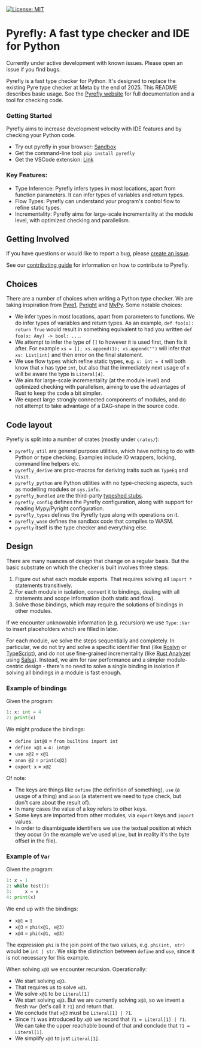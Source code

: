 [![License: MIT](https://img.shields.io/badge/License-MIT-yellow.svg)](https://opensource.org/licenses/MIT)

# Pyrefly: A fast type checker and IDE for Python

Currently under active development with known issues. Please open an issue if
you find bugs.

Pyrefly is a fast type checker for Python. It's designed to replace the existing
Pyre type checker at Meta by the end of 2025. This README describes basic usage.
See the [Pyrefly website](https://pyrefly.org) for full documentation and a tool
for checking code.

### Getting Started

Pyrefly aims to increase development velocity with IDE features and by checking
your Python code.

- Try out pyrefly in your browser: [Sandbox](https://pyrefly.org/sandbox/)
- Get the command-line tool: `pip install pyrefly`
- Get the VSCode extension:
  [Link](https://marketplace.visualstudio.com/items?itemName=meta.pyrefly)

### Key Features:

- Type Inference: Pyrefly infers types in most locations, apart from function
  parameters. It can infer types of variables and return types.
- Flow Types: Pyrefly can understand your program's control flow to refine
  static types.
- Incrementality: Pyrefly aims for large-scale incrementality at the module
  level, with optimized checking and parallelism.

## Getting Involved

If you have questions or would like to report a bug, please
[create an issue](https://github.com/facebook/pyrefly/issues).

See our
[contributing guide](https://github.com/facebook/pyrefly/blob/main/CONTRIBUTING.md)
for information on how to contribute to Pyrefly.

## Choices

There are a number of choices when writing a Python type checker. We are taking
inspiration from [Pyre1](https://pyre-check.org/),
[Pyright](https://github.com/microsoft/pyright) and
[MyPy](https://mypy.readthedocs.io/en/stable/). Some notable choices:

- We infer types in most locations, apart from parameters to functions. We do
  infer types of variables and return types. As an example,
  `def foo(x): return True` would result in something equivalent to had you
  written `def foo(x: Any) -> bool: ...`.
- We attempt to infer the type of `[]` to however it is used first, then fix it
  after. For example `xs = []; xs.append(1); xs.append("")` will infer that
  `xs: List[int]` and then error on the final statement.
- We use flow types which refine static types, e.g. `x: int = 4` will both know
  that `x` has type `int`, but also that the immediately next usage of `x` will
  be aware the type is `Literal[4]`.
- We aim for large-scale incrementality (at the module level) and optimized
  checking with parallelism, aiming to use the advantages of Rust to keep the
  code a bit simpler.
- We expect large strongly connected components of modules, and do not attempt
  to take advantage of a DAG-shape in the source code.

## Code layout

Pyrefly is split into a number of crates (mostly under `crates/`):

- `pyrefly_util` are general purpose utilities, which have nothing to do with
  Python or type checking. Examples include IO wrappers, locking, command line
  helpers etc.
- `pyrefly_derive` are proc-macros for deriving traits such as `TypeEq` and
  `Visit`.
- `pyrefly_python` are Python utilities with no type-checking aspects, such as
  modelling modules or `sys.info`.
- `pyrefly_bundled` are the third-party
  [typeshed stubs](https://github.com/python/typeshed).
- `pyrefly_config` defines the Pyrefly configuration, along with support for
  reading Mypy/Pyright configuration.
- `pyrefly_types` defines the Pyrefly type along with operations on it.
- `pyrefly_wasm` defines the sandbox code that compiles to WASM.
- `pyrefly` itself is the type checker and everything else.

## Design

There are many nuances of design that change on a regular basis. But the basic
substrate on which the checker is built involves three steps:

1. Figure out what each module exports. That requires solving all `import *`
   statements transitively.
2. For each module in isolation, convert it to bindings, dealing with all
   statements and scope information (both static and flow).
3. Solve those bindings, which may require the solutions of bindings in other
   modules.

If we encounter unknowable information (e.g. recursion) we use `Type::Var` to
insert placeholders which are filled in later.

For each module, we solve the steps sequentially and completely. In particular,
we do not try and solve a specific identifier first (like
[Roslyn](https://github.com/dotnet/roslyn) or
[TypeScript](https://www.typescriptlang.org/)), and do not use fine-grained
incrementality (like [Rust Analyzer](https://github.com/rust-lang/rust-analyzer)
using [Salsa](https://github.com/salsa-rs/salsa)). Instead, we aim for raw
performance and a simpler module-centric design - there's no need to solve a
single binding in isolation if solving all bindings in a module is fast enough.

### Example of bindings

Given the program:

```python
1: x: int = 4
2: print(x)
```

We might produce the bindings:

- `define int@0` = `from builtins import int`
- `define x@1` = `4: int@0`
- `use x@2` = `x@1`
- `anon @2` = `print(x@2)`
- `export x` = `x@2`

Of note:

- The keys are things like `define` (the definition of something), `use` (a
  usage of a thing) and `anon` (a statement we need to type check, but don't
  care about the result of).
- In many cases the value of a key refers to other keys.
- Some keys are imported from other modules, via `export` keys and `import`
  values.
- In order to disambiguate identifiers we use the textual position at which they
  occur (in the example we've used `@line`, but in reality it's the byte offset
  in the file).

### Example of `Var`

Given the program:

```python
1: x = 1
2: while test():
3:     x = x
4: print(x)
```

We end up with the bindings:

- `x@1` = `1`
- `x@3` = `phi(x@1, x@3)`
- `x@4` = `phi(x@1, x@3)`

The expression `phi` is the join point of the two values, e.g. `phi(int, str)`
would be `int | str`. We skip the distinction between `define` and `use`, since
it is not necessary for this example.

When solving `x@3` we encounter recursion. Operationally:

- We start solving `x@3`.
- That requires us to solve `x@1`.
- We solve `x@1` to be `Literal[1]`
- We start solving `x@3`. But we are currently solving `x@3`, so we invent a
  fresh `Var` (let's call it `?1`) and return that.
- We conclude that `x@3` must be `Literal[1] | ?1`.
- Since `?1` was introduced by `x@3` we record that `?1 = Literal[1] | ?1`. We
  can take the upper reachable bound of that and conclude that
  `?1 = Literal[1]`.
- We simplify `x@3` to just `Literal[1]`.
